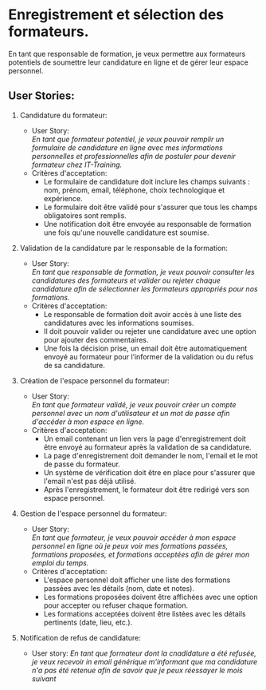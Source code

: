 # Enregistrement et sélection des formateurs.

En tant que responsable de formation, je veux permettre aux formateurs potentiels de soumettre leur candidature en ligne et de gérer leur espace personnel.

## User Stories:

1. Candidature du formateur:
    - User Story:  
    *En tant que formateur potentiel, je veux pouvoir remplir un formulaire de candidature en ligne avec mes informations personnelles et professionnelles afin de postuler pour devenir formateur chez IT-Training.*
    - Critères d'acceptation:
        - Le formulaire de candidature doit inclure les champs suivants : nom, prénom,  email, téléphone, choix technologique et expérience.
        - Le formulaire doit être validé pour s'assurer que tous les champs obligatoires sont remplis.
        - Une notification doit être envoyée au responsable de formation une fois qu'une nouvelle candidature est soumise.

2. Validation de la candidature par le responsable de la formation:
    - User Story:  
    *En tant que responsable de formation, je veux pouvoir consulter les candidatures des formateurs et valider ou rejeter chaque candidature afin de sélectionner les formateurs appropriés pour nos formations.*
    - Critères d'acceptation:
        - Le responsable de formation doit avoir accès à une liste des candidatures avec les informations soumises.
        - Il doit pouvoir valider ou rejeter une candidature avec une option pour ajouter des commentaires.
        - Une fois la décision prise, un email doit être automatiquement envoyé au formateur pour l’informer de la validation ou du refus de sa candidature.

3. Création de l'espace personnel du formateur:
    - User Story:  
    *En tant que formateur validé, je veux pouvoir créer un compte personnel avec un nom d'utilisateur et un mot de passe afin d'accéder à mon espace en ligne.*
    - Critères d'acceptation:  
        - Un email contenant un lien vers la page d'enregistrement doit être envoyé au formateur après la validation de sa candidature.
        - La page d'enregistrement doit demander le nom, l'email et le mot de passe du formateur.
        - Un système de vérification doit être en place pour s'assurer que l'email n'est pas déjà utilisé.
        - Après l'enregistrement, le formateur doit être redirigé vers son espace personnel.

4. Gestion de l'espace personnel du formateur: 
    - User Story:  
    *En tant que formateur, je veux pouvoir accéder à mon espace personnel en ligne où je peux voir mes formations passées, formations proposées, et formations acceptées afin de gérer mon emploi du temps.*
    - Critères d'acceptation:  
        - L'espace personnel doit afficher une liste des formations passées avec les détails (nom, date et notes).
        - Les formations proposées doivent être affichées avec une option pour accepter ou refuser chaque formation.
        - Les formations acceptées doivent être listées avec les détails pertinents (date, lieu, etc.).

5. Notification de refus de candidature:
    - User story:
    *En tant que formateur dont la cnadidature a été refusée, je veux recevoir in email générique m'informant que ma candidature n'a pas été retenue afin de savoir que je peux réessayer le mois suivant*
